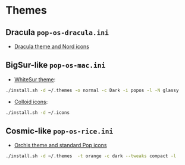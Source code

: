 # Themes

## Dracula `pop-os-dracula.ini`

- [Dracula theme and Nord icons](https://draculatheme.com/gtk)

## BigSur-like `pop-os-mac.ini`

- [WhiteSur theme](https://github.com/vinceliuice/WhiteSur-gtk-theme):

```sh
./install.sh -d ~/.themes -o normal -c Dark -i popos -l -N glassy
```

- [Colloid icons](https://github.com/vinceliuice/Colloid-icon-theme):

```sh
./install.sh -d ~/.icons
```

## Cosmic-like `pop-os-rice.ini`

- [Orchis theme and standard Pop icons](https://github.com/vinceliuice/Orchis-theme)

```sh
./install.sh -d ~/.themes  -t orange -c dark --tweaks compact -l
```

